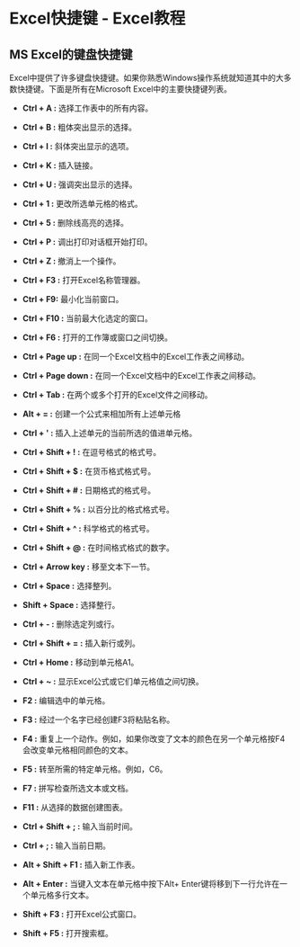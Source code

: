 # Excel快捷键 - Excel教程

## MS Excel的键盘快捷键

Excel中提供了许多键盘快捷键。如果你熟悉Windows操作系统就知道其中的大多数快捷键。下面是所有在Microsoft Excel中的主要快捷键列表。

*   **Ctrl + A :** 选择工作表中的所有内容。

*   **Ctrl + B :** 粗体突出显示的选择。

*   **Ctrl + I :** 斜体突出显示的选项。

*   **Ctrl + K :** 插入链接。

*   **Ctrl + U :** 强调突出显示的选择。

*   **Ctrl + 1 :** 更改所选单元格的格式。

*   **Ctrl + 5 :** 删除线高亮的选择。

*   **Ctrl + P :** 调出打印对话框开始打印。

*   **Ctrl + Z :** 撤消上一个操作。

*   **Ctrl + F3 :** 打开Excel名称管理器。

*   **Ctrl + F9:** 最小化当前窗口。

*   **Ctrl + F10 :** 当前最大化选定的窗口。

*   **Ctrl + F6 :** 打开的工作簿或窗口之间切换。

*   **Ctrl + Page up :** 在同一个Excel文档中的Excel工作表之间移动。

*   **Ctrl + Page down :** 在同一个Excel文档中的Excel工作表之间移动。

*   **Ctrl + Tab :** 在两个或多个打开的Excel文件之间移动。

*   **Alt + = :** 创建一个公式来相加所有上述单元格

*   **Ctrl + ' :** 插入上述单元的当前所选的值进单元格。

*   **Ctrl + Shift + ! :** 在逗号格式的格式号。

*   **Ctrl + Shift + $ :** 在货币格式格式号。

*   **Ctrl + Shift + # :** 日期格式的格式号。

*   **Ctrl + Shift + % :** 以百分比的格式格式号。

*   **Ctrl + Shift + ^ :** 科学格式的格式号。

*   **Ctrl + Shift + @ :** 在时间格式格式的数字。

*   **Ctrl + Arrow key :** 移至文本下一节。

*   **Ctrl + Space :** 选择整列。

*   **Shift + Space :** 选择整行。

*   **Ctrl + - :** 删除选定列或行。

*   **Ctrl + Shift + = :** 插入新行或列。

*   **Ctrl + Home :** 移动到单元格A1。

*   **Ctrl + ~ :** 显示Excel公式或它们单元格值之间切换。

*   **F2 :** 编辑选中的单元格。

*   **F3 :** 经过一个名字已经创建F3将粘贴名称。

*   **F4 :** 重复上一个动作。例如，如果你改变了文本的颜色在另一个单元格按F4会改变单元格相同颜色的文本。

*   **F5 :** 转至所需的特定单元格。例如，C6。

*   **F7 :** 拼写检查所选文本或文档。

*   **F11 :** 从选择的数据创建图表。

*   **Ctrl + Shift + ; :** 输入当前时间。

*   **Ctrl + ; :** 输入当前日期。

*   **Alt + Shift + F1 :** 插入新工作表。

*   **Alt + Enter :** 当键入文本在单元格中按下Alt+ Enter键将移到下一行允许在一个单元格多行文本。

*   **Shift + F3 :** 打开Excel公式窗口。

*   **Shift + F5 :** 打开搜索框。

